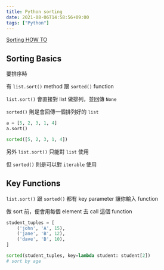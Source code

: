 ```yaml
---
title: Python sorting
date: 2021-08-06T14:58:56+09:00
tags: ["Python"]
---
```

[Sorting HOW TO](https://docs.python.org/3/howto/sorting.html)

## Sorting Basics

要排序時

有 `list.sort()` method 跟 `sorted()` function

`list.sort()` 會直接對 list 做排列，並回傳 `None`

`sorted()` 則是會回傳一個排列好的 `list`

```python
a = [5, 2, 3, 1, 4]
a.sort()
```

```python
sorted([5, 2, 3, 1, 4])
```

另外 `list.sort()` 只能對 `list` 使用

但 `sorted()` 則是可以對 `iterable` 使用

## Key Functions

 `list.sort()` 跟 `sorted()` 都有 key parameter 讓你輸入 function

 做 sort 前，便會用每個 element 去 call 這個 function

```python
student_tuples = [
    ('john', 'A', 15),
    ('jane', 'B', 12),
    ('dave', 'B', 10),
]

sorted(student_tuples, key=lambda student: student[2])
# sort by age
```
